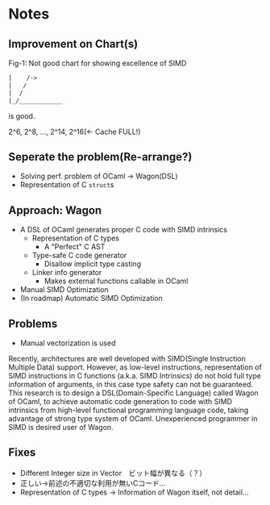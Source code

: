 # Notes

## Improvement on Chart(s)

Fig-1: Not good chart for showing excellence of SIMD

```txt
|    /->
|   /
|  /  
|_/____________
```

 is good.

2^6, 2^8, ..., 2^14, 2^16(<- Cache FULL!)

## Seperate the problem(Re-arrange?)

* Solving perf. problem of OCaml -> Wagon(DSL)
* Representation of C `struct`s

## Approach: Wagon

* A DSL of OCaml generates proper C code with SIMD intrinsics
  * Representation of C types
    * A "Perfect" C AST
  * Type-safe C code generator
    * Disallow implicit type casting
  * Linker info generator
    * Makes external functions callable in OCaml
* Manual SIMD Optimization
* (In roadmap) Automatic SIMD Optimization


## Problems

* Manual vectorization is used

	

Recently, architectures are well developed with SIMD(Single Instruction Multiple Data) support. However, as low-level instructions, representation of SIMD instructions in C functions (a.k.a. SIMD Intrinsics) do not hold full type information of arguments, in this case type safety can not be guaranteed. This research is to design a DSL(Domain-Specific Language) called Wagon of OCaml, to achieve automatic code generation to code with SIMD intrinsics from high-level functional programming language code, taking advantage of strong type system of OCaml. Unexperienced programmer in SIMD is desired user of Wagon.

## Fixes

* Different Integer size in Vector　ビット幅が異なる（？）
* 正しい→前述の不適切な利用が無いCコード…
* Representation of C types -> Information of Wagon itself, not detail...